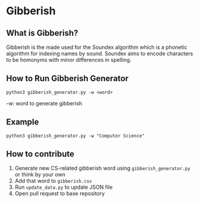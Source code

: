 # Gibberish

## What is Gibberish?

Gibberish is the made used for the Soundex algorithm which is a phonetic algorithm for indexing names by sound. Soundex aims to encode characters to be homonyms with minor differences in spelling.

## How to Run Gibberish Generator

`python3 gibberish_generator.py -w <word>`

-w: word to generate gibberish

## Example

`python3 gibberish_generator.py -w "Computer Science"`

## How to contribute

1) Generate new CS-related gibberish word using `gibberish_generator.py` or think by your own
2) Add that word to `gibberish.csv`
3) Run `update_data.py` to update JSON file
4) Open pull request to base repository
